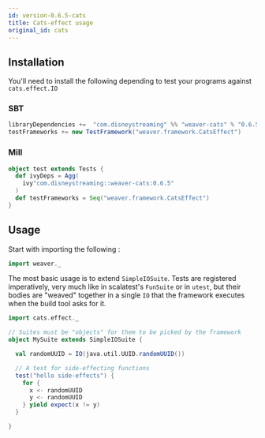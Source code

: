 ```yaml
---
id: version-0.6.5-cats
title: Cats-effect usage
original_id: cats
---
```


## Installation

You'll need to install the following depending to test your programs against `cats.effect.IO`

### SBT
```scala
libraryDependencies +=  "com.disneystreaming" %% "weaver-cats" % "0.6.5" % Test
testFrameworks += new TestFramework("weaver.framework.CatsEffect")
```

### Mill
```scala
object test extends Tests {
  def ivyDeps = Agg(
    ivy"com.disneystreaming::weaver-cats:0.6.5"
  )
  def testFrameworks = Seq("weaver.framework.CatsEffect")
}
```

## Usage


Start with importing the following :

```scala
import weaver._
```

The most basic usage is to extend `SimpleIOSuite`. Tests are registered imperatively, very much like in scalatest's `FunSuite` or in `utest`, but their bodies are "weaved" together in a single `IO` that the framework executes when the build tool asks for it.


```scala
import cats.effect._

// Suites must be "objects" for them to be picked by the framework
object MySuite extends SimpleIOSuite {

  val randomUUID = IO(java.util.UUID.randomUUID())

  // A test for side-effecting functions
  test("hello side-effects") {
    for {
      x <- randomUUID
      y <- randomUUID
    } yield expect(x != y)
  }

}
```
